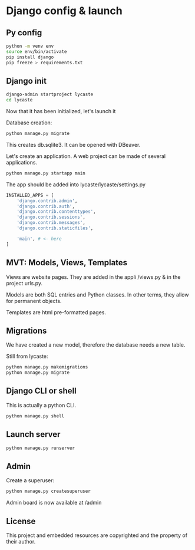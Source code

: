 # Django config & launch

## Py config

```sh
python -m venv env
source env/bin/activate
pip install django
pip freeze > requirements.txt
```

## Django init

```sh
django-admin startproject lycaste
cd lycaste
```
Now that it has been initialized, let's launch it

Database creation:

```sh
python manage.py migrate
```

This creates db.sqlite3. It can be opened with DBeaver.

Let's create an application. A web project can be made of several applications.

```sh
python manage.py startapp main
```

The app should be added into lycaste/lycaste/settings.py

```py
INSTALLED_APPS = [
    'django.contrib.admin',
    'django.contrib.auth',
    'django.contrib.contenttypes',
    'django.contrib.sessions',
    'django.contrib.messages',
    'django.contrib.staticfiles',

    'main', # <- here
]
```

## MVT: Models, Views, Templates

Views are website pages. They are added in the appli /views.py & in the project urls.py.

Models are both SQL entries and Python classes. In other terms, they allow for permanent objects.

Templates are html pre-formatted pages.

## Migrations

We have created a new model, therefore the database needs a new table.

Still from lycaste:

```sh
python manage.py makemigrations
python manage.py migrate
```
## Django CLI or shell

This is actually a python CLI.

```sh
python manage.py shell
```

## Launch server

```sh
python manage.py runserver
```

## Admin

Create a superuser:

```sh
python manage.py createsuperuser
```

Admin board is now available at /admin

## License

This project and embedded resources are copyrighted and the property of their author.